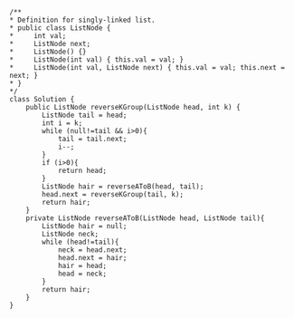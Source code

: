     /**
    * Definition for singly-linked list.
    * public class ListNode {
    *     int val;
    *     ListNode next;
    *     ListNode() {}
    *     ListNode(int val) { this.val = val; }
    *     ListNode(int val, ListNode next) { this.val = val; this.next = next; }
    * }
    */
    class Solution {
        public ListNode reverseKGroup(ListNode head, int k) {
            ListNode tail = head;
            int i = k;
            while (null!=tail && i>0){
                tail = tail.next;
                i--;
            }
            if (i>0){
                return head;
            }
            ListNode hair = reverseAToB(head, tail);
            head.next = reverseKGroup(tail, k);
            return hair;
        }
        private ListNode reverseAToB(ListNode head, ListNode tail){
            ListNode hair = null;
            ListNode neck;
            while (head!=tail){
                neck = head.next;
                head.next = hair;
                hair = head;
                head = neck;
            }
            return hair;
        }
    }